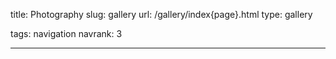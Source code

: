 title: Photography
slug: gallery
url: /gallery/index{page}.html
type: gallery

tags: navigation
navrank: 3

---

